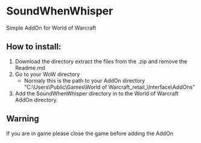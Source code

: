 # SoundWhenWhisper
Simple AddOn for World of Warcraft

## How to install:

 1. Download the directory extract the files from the .zip and remove the Readme.md
 2. Go to your WoW directory
    - Normaly this is the path to your AddOn directory "C:\Users\Public\Games\World of Warcraft\_retail_\Interface\AddOns"
 3. Add the SoundWhenWhisper directory in to the World of Warcraft AddOn directory.

## Warning

If you are in game please close the game before adding the AddOn
    
